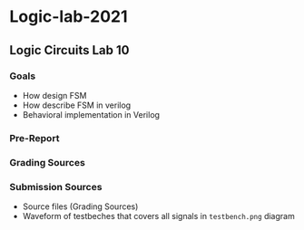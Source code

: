 # Logic-lab-2021

## Logic Circuits Lab 10

### Goals

- How design FSM 
- How describe FSM in verilog
- Behavioral implementation in Verilog

### Pre-Report


### Grading Sources


### Submission Sources
* Source files (Grading Sources)
* Waveform of testbeches that covers all signals in `testbench.png` diagram
